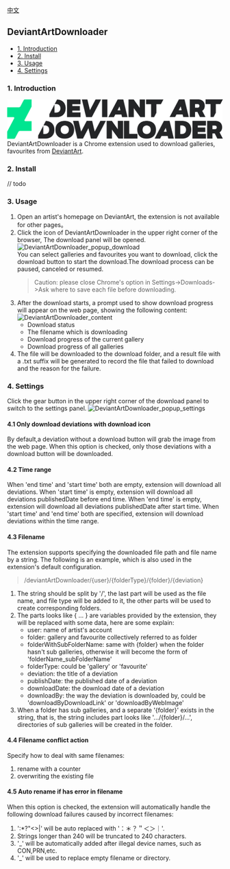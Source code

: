 [中文](https://github.com/OvO7000/DeviantArtDownloader/tree/dev#deviantartdownloader)

## DeviantArtDownloader
  - [1. Introduction](#1-Introduction)
  - [2. Install](#2-Install)
  - [3. Usage](#3-Usage)
  - [4. Settings](#4-Settings)
  
### 1. Introduction
![DeviantArtDownloader logo](https://github.com/OvO7000/DeviantArtDownloader/blob/dev/src/common/images/DeviantArtDownloaderLogo.png)
DeviantArtDownloader is a Chrome extension used to download galleries, favourites from [DeviantArt](https://www.deviantart.com/).
### 2. Install
// todo
### 3. Usage
1. Open an artist's homepage on DeviantArt, the extension is not available for other pages。
2. Click the icon of DeviantArtDownloader in the upper right corner of the browser, The download panel will be opened.
![DeviantArtDownloader_popup_download](https://github.com/OvO7000/images/blob/master/%E5%BC%80%E5%8F%91/DeviationArt%20Downloader/DeviantArtDownloader_popup_download.png)  
    You can select galleries and favourites you want to download, click the download button to start the download.The download process can be paused, canceled or resumed. 
    > Caution: please close Chrome's option in Settings->Downloads->Ask where to save each file before downloading.
3. After the download starts, a prompt used to show download progress will appear on the web page, showing the following content:  
![DeviantArtDownloader_content](https://github.com/OvO7000/images/blob/master/%E5%BC%80%E5%8F%91/DeviationArt%20Downloader/DeviantArtDownloader_content.png)  
    * Download status
    * The filename which is downloading
    * Download progress of the current gallery
    * Download progress of all galleries
4. The file will be downloaded to the download folder, and a result file with a .txt suffix will be generated to record the file that failed to download and the reason for the failure.
### 4. Settings  
Click the gear button in the upper right corner of the download panel to switch to the settings panel.
![DeviantArtDownloader_popup_settings](https://github.com/OvO7000/images/blob/master/%E5%BC%80%E5%8F%91/DeviationArt%20Downloader/DeviantArtDownloader_popup_settings.png)
#### 4.1 Only download deviations with download icon
By default,a deviation without a download button will grab the image from the web page. When this option is checked, only those deviations with a download button will be downloaded.
#### 4.2 Time range
When 'end time' and 'start time' both are empty, extension will download all deviations.
When 'start time' is empty, extension will download all deviations publishedDate before end time.
When 'end time' is empty, extension will download all deviations publishedDate after start time.
When 'start time' and 'end time' both are specified, extension will download deviations within the time range.
#### 4.3 Filename
The extension supports specifying the downloaded file path and file name by a string. The following is an example, which is also used in the extension's default configuration.
> /deviantArtDownloader/{user}/{folderType}/{folder}/{deviation}  

1. The string should be split by '/', the last part will be used as the file name, and file type will be added to it, the other parts will be used to create corresponding folders.
2. The parts looks like { ... } are variables provided by the extension, they will be replaced with some data, here are some explain:
    * user: name of artist's account
    * folder: gallery and favourite collectively referred to as folder
    * folderWithSubFolderName: same with {folder} when the folder hasn't sub galleries, otherwise it will become the form of 'folderName_subFolderName'
    * folderType: could be 'gallery' or 'favourite'
    * deviation: the title of a deviation
    * publishDate: the published date of a deviation
    * downloadDate: the download date of a deviation
    * downloadBy: the way the deviation is downloaded by, could be 'downloadByDownloadLink' or 'downloadByWebImage'
3. When a folder has sub galleries, and a separate '{folder}' exists in the string, that is, the string includes part looks like '.../{folder}/...', directories of sub galleries will be created in the folder. 

#### 4.4 Filename conflict action
Specify how to deal with same filenames:
1. rename with a counter
2. overwriting the existing file

#### 4.5 Auto rename if has error in filename
When this option is checked, the extension will automatically handle the following download failures caused by incorrect filenames:
1. ':*?"<>|' will be auto replaced with '：＊？＂＜＞｜'.
2. Strings longer than 240 will be truncated to 240 characters.
3. '_' will be automatically added after illegal device names, such as CON,PRN,etc.
4. '_' will be used to replace empty filename or directory.
